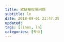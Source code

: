 ```yaml
---
title: 软链接权限问题
subtitle: ln
date: 2018-09-01 23:47:29
updated:
tags: [linux, ln]
categories: [专业]
---
```

